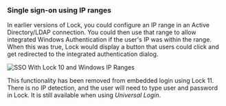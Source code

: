 ### Single sign-on using IP ranges

In earlier versions of Lock, you could configure an IP range in an Active Directory/LDAP connection. You could then use that range to allow integrated Windows Authentication if the user's IP was within the range. When this was true, Lock would display a button that users could click and get redirected to the integrated authentication dialog.

![SSO With Lock 10 and Windows IP Ranges](/media/articles/libraries/lock/lock-11-windows-authentication.png)

This functionality has been removed from embedded login using Lock 11. There is no IP detection, and the user will need to type user and password in Lock. It is still available when using <dfn data-key="universal-login">Universal Login</dfn>.
